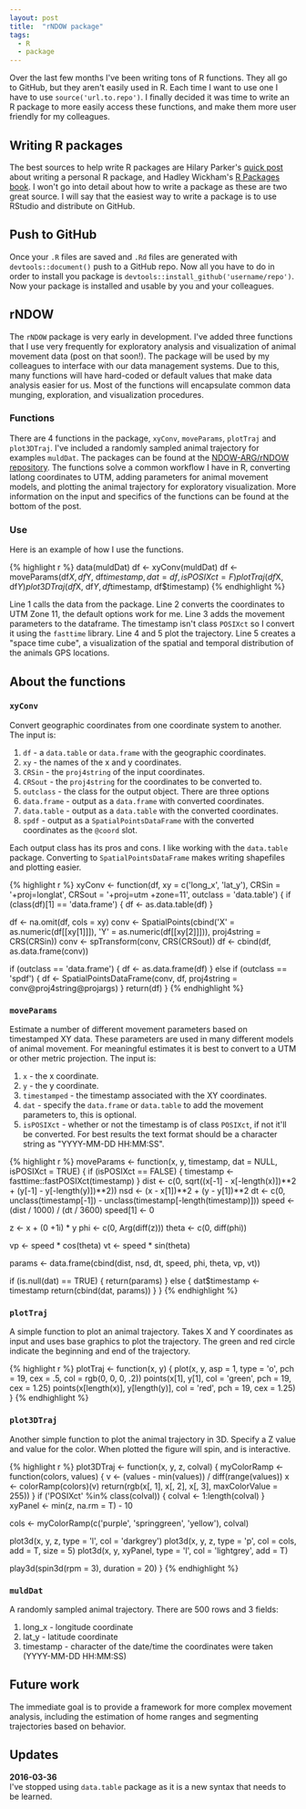 ```yaml
---
layout: post
title:  "rNDOW package"
tags:
  - R
  - package
---
```


Over the last few months I've been writing tons of R functions. They all go to GitHub, but they aren't easily used in R. Each time I want to use one I have to use `source('url.to.repo')`. I finally decided it was time to write an R package to more easily access these functions, and make them more user friendly for my colleagues.
<!--more-->

## Writing R packages

The best sources to help write R packages are Hilary Parker's [quick post](http://hilaryparker.com/2014/04/29/writing-an-r-package-from-scratch/) about writing a personal R package, and Hadley Wickham's [R Packages book](http://r-pkgs.had.co.nz/). I won't go into detail about how to write a package as these are two great source. I will say that the easiest way to write a package is to use RStudio and distribute on GitHub.

## Push to GitHub

Once your `.R` files are saved and `.Rd` files are generated with `devtools::document()` push to a GitHub repo. Now all you have to do in order to install you package is `devtools::install_github('username/repo')`. Now your package is installed and usable by you and your colleagues.

## rNDOW

The `rNDOW` package is very early in development. I've added three functions that I use very frequently for exploratory analysis and visualization of animal movement data (post on that soon!). The package will be used by my colleagues to interface with our data management systems. Due to this, many functions will have hard-coded or default values that make data analysis easier for us. Most of the functions will encapsulate common data munging, exploration, and visualization procedures.

### Functions

There are 4 functions in the package, `xyConv`, `moveParams`, `plotTraj` and `plot3DTraj`. I've included a randomly sampled animal trajectory for examples `muldDat`. The packages can be found at the [NDOW-ARG/rNDOW repository](https://github.com/NDOW-ARG/rNDOW). The functions solve a common workflow I have in R, converting latlong coordinates to UTM, adding parameters for animal movement models, and plotting the animal trajectory for exploratory visualization. More information on the input and specifics of the functions can be found at the bottom of the post.

### Use

Here is an example of how I use the functions.

{% highlight r %}
data(muldDat)
df <- xyConv(muldDat)
df <- moveParams(df$X, df$Y, df$timestamp, dat = df, isPOSIXct = F)
plotTraj(df$X, df$Y)
plot3DTraj(df$X, df$Y, df$timestamp, df$timestamp)
{% endhighlight %}

Line 1 calls the data from the package. Line 2 converts the coordinates to UTM Zone 11, the default options work for me. Line 3 adds the movement parameters to the dataframe. The timestamp isn't class `POSIXct` so I convert it using the `fasttime` library. Line 4 and 5 plot the trajectory. Line 5 creates a "space time cube", a visualization of the spatial and temporal distribution of the animals GPS locations.

## About the functions

### `xyConv`

Convert geographic coordinates from one coordinate system to another. The input is:

1. `df` - a `data.table` or `data.frame` with the geographic coordinates.
2. `xy` - the names of the x and y coordinates.
3. `CRSin` - the `proj4string` of the input coordinates.
4. `CRSout` - the `proj4string` for the coordinates to be converted to.
5. `outclass` - the class for the output object. There are three options
  1. `data.frame` - output as a `data.frame` with converted coordinates.
  2. `data.table` - output as a `data.table` with the converted coordinates.
  3. `spdf` - output as a `SpatialPointsDataFrame` with the converted coordinates as the `@coord` slot.

Each output class has its pros and cons. I like working with the `data.table` package. Converting to `SpatialPointsDataFrame` makes writing shapefiles and plotting easier.

{% highlight r %}
xyConv <- function(df, xy = c('long_x', 'lat_y'), CRSin = '+proj=longlat', CRSout = '+proj=utm +zone=11',
                    outclass = 'data.table') {
  if (class(df)[1] == 'data.frame') {
    df <- as.data.table(df)
  }

  df <- na.omit(df, cols = xy)
  conv <- SpatialPoints(cbind('X' = as.numeric(df[[xy[1]]]),
                              'Y' = as.numeric(df[[xy[2]]])),
                        proj4string = CRS(CRSin))
  conv <- spTransform(conv, CRS(CRSout))
  df <- cbind(df, as.data.frame(conv))

  if (outclass == 'data.frame') {
    df <- as.data.frame(df)
  } else if (outclass == 'spdf') {
    df <- SpatialPointsDataFrame(conv, df, proj4string = conv@proj4string@projargs)
  }
  return(df)
}
{% endhighlight %}

### `moveParams`

Estimate a number of different movement parameters based on timestamped XY data. These parameters are used in many different models of animal movement. For meaningful estimates it is best to convert to a UTM or other metric projection. The input is:

1. `x` - the x coordinate.
2. `y` - the y coordinate.
3. `timestamped` - the timestamp associated with the XY coordinates.
4. `dat` - specify the `data.frame` or `data.table` to add the movement parameters to, this is optional.
5. `isPOSIXct` - whether or not the timestamp is of class `POSIXct`, if not it'll be converted. For best results the text format should be a character string as "YYYY-MM-DD HH:MM:SS".

{% highlight r %}
moveParams <- function(x, y, timestamp, dat = NULL, isPOSIXct = TRUE) {
  if (isPOSIXct == FALSE) {
    timestamp <- fasttime::fastPOSIXct(timestamp)
  }
  dist <- c(0, sqrt((x[-1] - x[-length(x)])**2 +
                      (y[-1] - y[-length(y)])**2))
  nsd <- (x - x[1])**2 + (y - y[1])**2
  dt <- c(0, unclass(timestamp[-1]) - unclass(timestamp[-length(timestamp)]))
  speed <- (dist / 1000) / (dt / 3600)
  speed[1] <- 0

  z <- x + (0 +1i) * y
  phi <- c(0, Arg(diff(z)))
  theta <- c(0, diff(phi))

  vp <- speed * cos(theta)
  vt <- speed * sin(theta)

  params <- data.frame(cbind(dist, nsd, dt, speed, phi, theta, vp, vt))

  if (is.null(dat) == TRUE) {
    return(params)
  } else {
    dat$timestamp <- timestamp
    return(cbind(dat, params))
  }
}
{% endhighlight %}

### `plotTraj`

A simple function to plot an animal trajectory. Takes X and Y coordinates as input and uses base graphics to plot the trajectory. The green and red circle indicate the beginning and end of the trajectory.

{% highlight r %}
plotTraj <- function(x, y) {
  plot(x, y, asp = 1, type = 'o', pch = 19, cex = .5, col = rgb(0, 0, 0, .2))
  points(x[1], y[1], col = 'green', pch = 19, cex = 1.25)
  points(x[length(x)], y[length(y)], col = 'red', pch = 19, cex = 1.25)
}
{% endhighlight %}

### `plot3DTraj`

Another simple function to plot the animal trajectory in 3D. Specify a Z value and value for the color. When plotted the figure will spin, and is interactive.

{% highlight r %}
plot3DTraj <- function(x, y, z, colval) {
  myColorRamp <- function(colors, values) {
    v <- (values - min(values)) / diff(range(values))
    x <- colorRamp(colors)(v)
    return(rgb(x[, 1], x[, 2], x[, 3], maxColorValue = 255))
  }
  if ('POSIXct' %in% class(colval)) {
    colval <- 1:length(colval)
  }
  xyPanel <- min(z, na.rm = T) - 10

  cols <- myColorRamp(c('purple', 'springgreen', 'yellow'), colval)

  plot3d(x, y, z, type = 'l', col = 'darkgrey')
  plot3d(x, y, z, type = 'p', col = cols, add = T, size = 5)
  plot3d(x, y, xyPanel, type = 'l', col = 'lightgrey', add = T)


  play3d(spin3d(rpm = 3), duration = 20)
}
{% endhighlight %}

### `muldDat`

A randomly sampled animal trajectory. There are 500 rows and 3 fields:

1. long_x - longitude coordinate
2. lat_y - latitude coordinate
3. timestamp - character of the date/time the coordinates were taken (YYYY-MM-DD HH:MM:SS)

## Future work

The immediate goal is to provide a framework for more complex movement analysis, including the estimation of home ranges and segmenting trajectories based on behavior.

## Updates

**2016-03-36**  
I've stopped using `data.table` package as it is a new syntax that needs to be learned.
